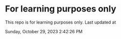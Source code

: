 # For learning purposes only
This repo is for learning purposes only.
Last updated at

Sunday, October 29, 2023 2:42:26 PM

